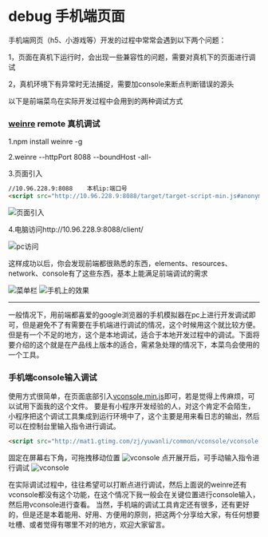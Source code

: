 debug 手机端页面
===================
手机端网页（h5、小游戏等）开发的过程中常常会遇到以下两个问题：

1，页面在真机下运行时，会出现一些兼容性的问题，需要对真机下的页面进行调试

2，真机环境下有异常时无法捕捉，需要加console来断点判断错误的源头

以下是前端菜鸟在实际开发过程中会用到的两种调试方式

### [weinre](http://web.jobbole.com/82967/) remote 真机调试

1.npm install weinre -g

2.weinre --httpPort 8088 --boundHost -all-

3.页面引入    
```html
//10.96.228.9:8088    本机ip:端口号
<script src="http://10.96.228.9:8088/target/target-script-min.js#anonymous"></script>
```
![页面引入](images/2.png "页面引入")

4.电脑访问http://10.96.228.9:8088/client/

![pc访问](images/1.png "pc访问")

这样成功以后，你会发现前端都很熟悉的东西，elements、resources、network、console有了这些东西，基本上能满足前端调试的需求

![菜单栏](images/3.png "菜单栏")
![手机上的效果](images/4.jpg "手机上的效果")

***
一般情况下，用前端都喜爱的google浏览器的手机模拟器在pc上进行开发调试即可，但是避免不了有需要在手机端进行调试的情况，这个时候用这个就比较方便。但是有一个不足的地方，这个是本地调试，适合于本地开发过程中的调试。下面将要介绍的这个就是在产品线上版本的适合，需紧急处理的情况下，本菜鸟会使用的一个工具。

   
### 手机端console输入调试

   使用方式很简单，在页面底部引入[vconsole.min.js](/vconsole.min.js)即可，若是觉得上传麻烦，可以试用下面我的这个文件。
   要是有小程序开发经验的人，对这个肯定不会陌生，小程序把这个调试工具集成到运行环境中了，这个主要是用来看日志的输出，然后可以在控制台里输入指令进行调试。

```html
<script src="http://mat1.gtimg.com/zj/yuwanli/common/vconsole/vconsole.min.js"></script>
```

固定在屏幕右下角，可拖拽移动位置
![vconsole](images/5.jpg "vconsole")
 点开展开后，可手动输入指令进行调试
 ![vconsole](images/6.png "vconsole")

在实际调试过程中，往往希望可以打断点进行调试，然后上面说的weinre还有vconsole都没有这个功能，在这个情况下我一般会在关键位置进行console输入，然后用vconsole进行查看。
当然，手机端的调试工具肯定还有很多，还有更好的，但是还是本着能用、好用、方便用的原则，把这两个分享给大家，有任何想要吐槽、或者觉得有哪里不对的地方，欢迎大家留言。       


